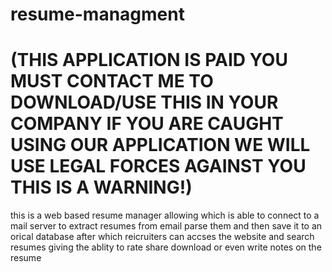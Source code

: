 # resume-managment
# (THIS APPLICATION IS PAID YOU MUST CONTACT ME TO DOWNLOAD/USE THIS IN YOUR COMPANY IF YOU ARE CAUGHT USING OUR APPLICATION WE WILL USE LEGAL FORCES AGAINST YOU THIS IS A WARNING!)


this is a web based resume manager allowing which is able to connect to a mail server to extract resumes from email parse them and then save it to an orical database after which reicruiters can accses the website and search resumes giving the ablity to rate share download or even write notes on the resume 
